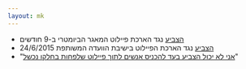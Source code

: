 ```yaml
---
layout: mk
---
```

* <i class="fa fa-bank"></i> [הצביע](http://www.knesset.gov.il/vote/heb/Vote_Res_Map.asp?vote_id_t=22096) נגד הארכת פיילוט המאגר הביומטרי ב-9 חודשים
* <i class="fa fa-bank"></i> [הצביע](https://no2bio.org/drop-the-pilot/#httpsarchiveisduysvselection-31990-321138) נגד הארכת הפיילוט בישיבת הוועדה המשותפת 24/6/2015
* <i class="fa fa-newspaper-o"></i> "[אני לא יכול הצביע בעד להכניס אנשים לתוך פיילוט שלפחות בחלקו נכשל](https://archive.is/duySV#selection-3455.231-3455.329)"
